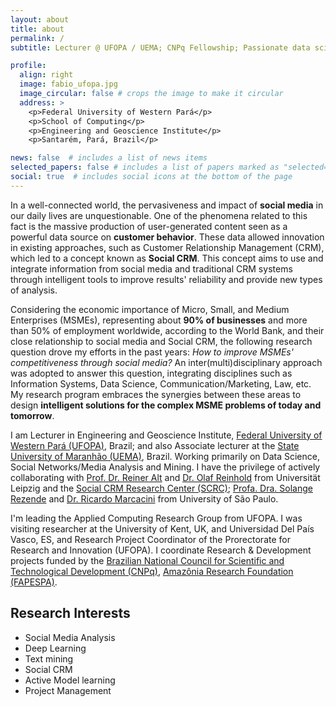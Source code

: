 ```yaml
---
layout: about
title: about
permalink: /
subtitle: Lecturer @ UFOPA / UEMA; CNPq Fellowship; Passionate data scientist.

profile:
  align: right
  image: fabio_ufopa.jpg
  image_circular: false # crops the image to make it circular
  address: >
    <p>Federal University of Western Pará</p>
    <p>School of Computing</p>
    <p>Engineering and Geoscience Institute</p>
    <p>Santarém, Pará, Brazil</p>

news: false  # includes a list of news items
selected_papers: false # includes a list of papers marked as "selected={true}"
social: true  # includes social icons at the bottom of the page
---
```


In a well-connected world, the pervasiveness and impact of **social media** in our daily lives are unquestionable. One of the phenomena related to this fact is the massive production of user-generated content seen as a powerful data source on **customer behavior**. These data allowed innovation in existing approaches, such as Customer Relationship Management (CRM), which led to a concept known as **Social CRM**. This concept aims to use and integrate information from social media and traditional CRM systems through intelligent tools to improve results' reliability and provide new types of analysis. 

Considering the economic importance of Micro, Small, and Medium Enterprises (MSMEs), representing about **90% of businesses** and more than 50% of employment worldwide, according to the World Bank, and their close relationship to social media and Social CRM, the following research question drove my efforts in the past years: *How to improve MSMEs' competitiveness through social media?* An inter(multi)disciplinary approach was adopted to answer this question, integrating disciplines such as Information Systems, Data Science, Communication/Marketing, Law, etc. My research program embraces the synergies between these areas to design **intelligent solutions for the complex MSME problems of today and tomorrow**.

I am Lecturer in Engineering and Geoscience Institute, [Federal University of Western Pará (UFOPA)](http://www.ufopa.edu.br/ufopa/), Brazil; and also Associate lecturer at the [State University of Maranhão (UEMA)](https://www.uema.br/), Brazil. Working primarily on Data Science, Social Networks/Media Analysis and Mining. I have the privilege of actively collaborating with [Prof. Dr. Reiner Alt](https://www.wifa.uni-leipzig.de/personenprofil/mitarbeiter/prof-dr-rainer-alt) and [Dr. Olaf Reinhold](https://www.linkedin.com/in/olafreinhold/) from Universität Leipzig and the [Social CRM Research Center (SCRC)](https://scrc-leipzig.de/startseite); [Profa. Dra. Solange Rezende](http://labic.icmc.usp.br/pessoa/1) and [Dr. Ricardo Marcacini](http://labic.icmc.usp.br/pessoa/16) from University of São Paulo. 



I'm leading the Applied Computing Research Group from UFOPA. I was visiting researcher at the University of Kent, UK, and Universidad Del País Vasco, ES, and Research Project Coordinator of the Prorectorate for Research and Innovation (UFOPA). I coordinate Research & Development projects funded by the [Brazilian National Council for Scientific and Technological Development (CNPq)](https://www.gov.br/cnpq/pt-br), [Amazônia Research Foundation (FAPESPA)](https://www.fapespa.pa.gov.br/).


Research Interests
------

- Social Media Analysis
- Deep Learning
- Text mining
- Social CRM
- Active Model learning
- Project Management

<br/>


[comment]: <> (Write your biography here. Tell the world about yourself. Link to your favorite [subreddit]&#40;http://reddit.com&#41;{:target="\_blank"}. You can put a picture in, too. The code is already in, just name your picture `prof_pic.jpg` and put it in the `img/` folder.)

[comment]: <> (Put your address / P.O. box / other info right below your picture. You can also disable any these elements by editing `profile` property of the YAML header of your `_pages/about.md`. Edit `_bibliography/papers.bib` and Jekyll will render your [publications page]&#40;/al-folio/publications/&#41; automatically.)

[comment]: <> (Link to your social media connections, too. This theme is set up to use [Font Awesome icons]&#40;http://fortawesome.github.io/Font-Awesome/&#41;{:target="\_blank"} and [Academicons]&#40;https://jpswalsh.github.io/academicons/&#41;{:target="\_blank"}, like the ones below. Add your Facebook, Twitter, LinkedIn, Google Scholar, or just disable all of them.)